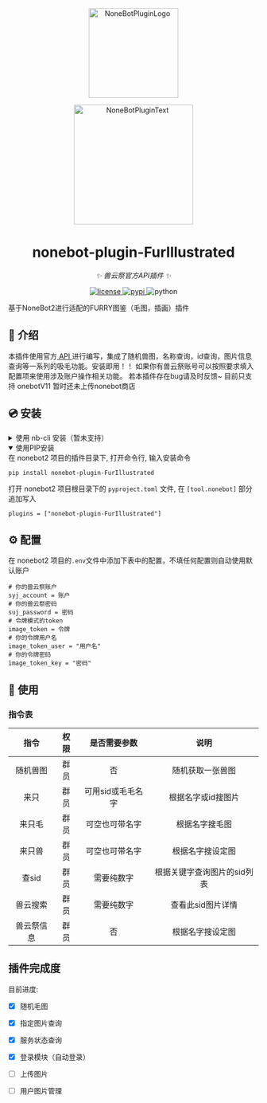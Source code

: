 <div align="center">
  <a href="https://v2.nonebot.dev/store"><img src="https://github.com/A-kirami/nonebot-plugin-template/blob/resources/nbp_logo.png" width="180" height="180" alt="NoneBotPluginLogo"></a>
  <br>
  <p><img src="https://github.com/A-kirami/nonebot-plugin-template/blob/resources/NoneBotPlugin.svg" width="240" alt="NoneBotPluginText"></p>
</div>

<div align="center">

# nonebot-plugin-FurIllustrated

_✨ 兽云祭官方API插件 ✨_

</a>
<a href="https://github.com/Ekac00/nonebot-plugin-RanFurryPic/blob/main/LICENSE">
    <img src="https://img.shields.io/github/license/Ekac00/nonebot-plugin-RanFurryPic.svg" alt="license">
</a>
<a href="https://pypi.python.org/pypi/nonebot-plugin-RanFurryPic">
    <img src="https://img.shields.io/pypi/v/nonebot-plugin-RanFurryPic.svg" alt="pypi">
</a>
<img src="https://img.shields.io/badge/python-3.9+-blue.svg" alt="python">

</div>

基于NoneBot2进行适配的FURRY图鉴（毛图，插画）插件

## 📖 介绍

本插件使用官方<a href="https://console-docs.apipost.cn/preview/6bf01cfebd3e5f96/c4e20a5d1a5db86c?target_id=83fb4f89-221c-4196-bb85-4abf73af73af"> API </a>进行编写，集成了随机兽图，名称查询，id查询，图片信息查询等一系列的吸毛功能。安装即用！！
如果你有兽云祭账号可以按照要求填入配置项来使用涉及账户操作相关功能。
若本插件存在bug请及时反馈~
目前只支持 onebotV11 暂时还未上传nonebot商店

## 💿 安装

<details>

<summary>使用 nb-cli 安装（暂未支持）</summary>
在 nonebot2 项目的根目录下打开命令行, 输入以下指令即可安装

```
nb plugin install nonebot-plugin-FurIllustrated
```

</details>

<details open>
<summary>使用PIP安装</summary>
在 nonebot2 项目的插件目录下, 打开命令行, 输入安装命令

```
pip install nonebot-plugin-FurIllustrated
```

打开 nonebot2 项目根目录下的 `pyproject.toml` 文件, 在 `[tool.nonebot]` 部分追加写入

```
plugins = ["nonebot-plugin-FurIllustrated"]
```

</details>

## ⚙️ 配置

在 nonebot2 项目的`.env`文件中添加下表中的配置，不填任何配置则自动使用默认账户

```
# 你的兽云祭账户
syj_account = 账户
# 你的兽云祭密码
suj_password = 密码
# 令牌模式的token
image_token = 令牌
# 你的令牌用户名
image_token_user = "用户名"
# 你的令牌密码
image_token_key = "密码"
```

## 🎉 使用

### 指令表

|    指令    | 权限 |   是否需要参数   |            说明            |
| :--------: | :--: | :---------------: | :-------------------------: |
|  随机兽图  | 群员 |        否        |      随机获取一张兽图      |
|    来只    | 群员 | 可用sid或毛毛名字 |     根据名字或id搜图片     |
|   来只毛   | 群员 |  可空也可带名字  |       根据名字搜毛图       |
|   来只兽   | 群员 |  可空也可带名字  |      根据名字搜设定图      |
|   查sid   | 群员 |    需要纯数字    | 根据关键字查询图片的sid列表 |
|  兽云搜索  | 群员 |    需要纯数字    |      查看此sid图片详情      |
| 兽云祭信息 | 群员 |        否        |      根据名字搜设定图      |

## 插件完成度

目前进度:

- [x] 随机毛图
- [x] 指定图片查询
- [x] 服务状态查询
- [x] 登录模块（自动登录）
- [ ] 上传图片
- [ ] 用户图片管理

